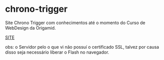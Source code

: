 # chrono-trigger
 Site Chrono Trigger com conhecimentos até o momento do Curso de WebDesign da Origamid.

[SITE](http://chronotrigger.atwebpages.com/index.html) 

obs: o Servidor pelo o que vi não possuí o certificado SSL, talvez por causa disso seja necessário liberar o Flash no navegador.
